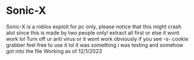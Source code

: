 # Sonic-X
Sonic-X is a roblox exploit for pc only, please notice that this might crash alot since this is made by two people only!
extract all first or else it wont work lol
Turn off ur anti virus or it wont work obviously
if you see -s- cookie grabber feel free to use it lol it was something i was testing and somehow got into the file
Working as of 12/1/2023

